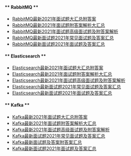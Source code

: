 <!-- tabs:start -->
#### ** RabbitMQ **
* [RabbitMQ最新2021年面试题大汇总附答案](../RabbitMQ/RabbitMQ最新2021年面试题大汇总，附答案.md)  
* [RabbitMQ最新2021年面试题附答案解析大汇总](../RabbitMQ/RabbitMQ最新2021年面试题附答案解析，大汇总.md)  
* [RabbitMQ最新2021年面试题高级面试题及附答案解析](../RabbitMQ/RabbitMQ最新2021年面试题，高级面试题及附答案解析.md)  
* [RabbitMQ最新面试题2021年常见面试题及答案汇总](../RabbitMQ/RabbitMQ最新面试题2021年，常见面试题及答案汇总.md)  
* [RabbitMQ最新面试题2021年面试题及答案汇总](../RabbitMQ/RabbitMQ最新面试题，2021年面试题及答案汇总.md)  

#### ** Elasticsearch **
* [Elasticsearch最新2021年面试题大汇总附答案](../Elasticsearch/Elasticsearch最新2021年面试题大汇总，附答案.md)  
* [Elasticsearch最新2021年面试题附答案解析大汇总](../Elasticsearch/Elasticsearch最新2021年面试题附答案解析，大汇总.md)  
* [Elasticsearch最新2021年面试题高级面试题及附答案解析](../Elasticsearch/Elasticsearch最新2021年面试题，高级面试题及附答案解析.md)  
* [Elasticsearch最新面试题2021年常见面试题及答案汇总](../Elasticsearch/Elasticsearch最新面试题2021年，常见面试题及答案汇总.md)  
* [Elasticsearch最新面试题2021年面试题及答案汇总](../Elasticsearch/Elasticsearch最新面试题，2021年面试题及答案汇总.md)  

#### ** Kafka **
* [Kafka最新2021年面试题大汇总附答案](../Kafka/Kafka最新2021年面试题大汇总，附答案.md)  
* [Kafka最新2021年面试题附答案解析大汇总](../Kafka/Kafka最新2021年面试题附答案解析，大汇总.md)  
* [Kafka最新2021年面试题高级面试题及附答案解析](../Kafka/Kafka最新2021年面试题，高级面试题及附答案解析.md)  
* [Kafka最新面试题2021年常见面试题及答案汇总](../Kafka/Kafka最新面试题2021年，常见面试题及答案汇总.md)  
* [Kafka最新面试题及答案附答案汇总](../Kafka/Kafka最新面试题及答案附答案汇总.md)  
* [Kafka最新面试题2021年面试题及答案汇总](../Kafka/Kafka最新面试题，2021年面试题及答案汇总.md)  

<!-- tabs:end -->
